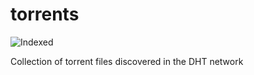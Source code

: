 torrents 
========
![Indexed](https://img.shields.io/badge/indexed-261066-blue)

Collection of torrent files discovered in the DHT network
